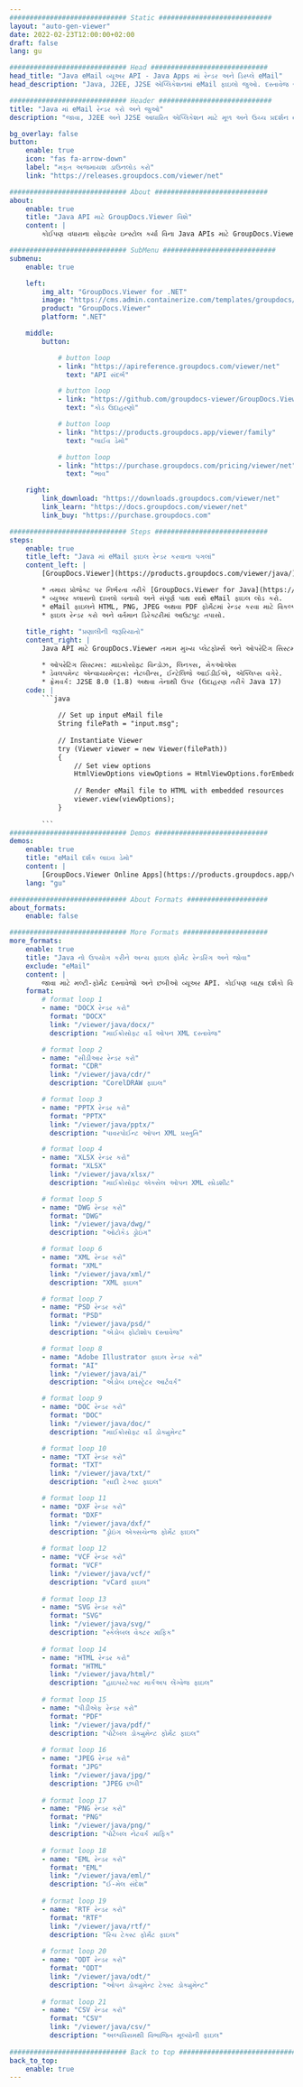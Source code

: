 ```yaml
---
############################# Static ############################
layout: "auto-gen-viewer"
date: 2022-02-23T12:00:00+02:00
draft: false
lang: gu

############################# Head #############################
head_title: "Java eMail વ્યૂઅર API - Java Apps માં રેન્ડર અને ડિસ્પ્લે eMail"
head_description: "Java, J2EE, J2SE એપ્લિકેશનમાં eMail ફાઇલો જુઓ. દસ્તાવેજ જોવાના વિકલ્પોનું સંચાલન કરવા માટે અદ્યતન સુવિધાઓ સાથે HTML, PDF અથવા ઇમેજ મોડમાં 170+ દસ્તાવેજ અને ઇમેજ ફાઇલ ફોર્મેટ જોવાનું સમર્થન કરે છે."

############################# Header ############################
title: "Java માં eMail રેન્ડર કરો અને જુઓ" 
description: "જાવા, J2EE અને J2SE આધારિત એપ્લિકેશન માટે મૂળ અને ઉચ્ચ પ્રદર્શન eMail ફાઇલ વ્યૂઅર API, આઉટપુટ દસ્તાવેજ ફોર્મેટના દેખાવને કસ્ટમાઇઝ કરવા માટે વધારાની સુવિધાઓની વિશાળ શ્રેણીને સમર્થન આપે છે." 

bg_overlay: false
button:
    enable: true
    icon: "fas fa-arrow-down"
    label: "મફત અજમાયશ ડાઉનલોડ કરો"
    link: "https://releases.groupdocs.com/viewer/net"

############################# About ############################
about:
    enable: true
    title: "Java API માટે GroupDocs.Viewer વિશે" 
    content: |
        કોઈપણ વધારાના સોફ્ટવેર ઇન્સ્ટોલ કર્યા વિના Java APIs માટે GroupDocs.Viewer નો ઉપયોગ કરીને HTML, PDF અથવા ઇમેજ મોડ્સમાં 170 થી વધુ ફાઇલ ફોર્મેટ પ્રદર્શિત કરવા માટે તમારી Java એપ્લિકેશન્સને સક્ષમ કરો; જેમ કે માઈક્રોસોફ્ટ ઓફિસ, અપાચે ઓપન ઓફિસ, એડોબ એક્રોબેટ રીડર વગેરે. ડેવલપર્સ જાવા એપ્લીકેશનની અંદર માઈક્રોસોફ્ટ ઓફિસ, ઓપન ડોક્યુમેન્ટ, એચટીએમએલ, પીડીએફ, આર્કાઈવ, ડાયાગ્રામ, ફોટોશોપ, ઓટોકેડ અને પ્રોગ્રામિંગ લેંગ્વેજ ફોર્મેટ સહિત તમામ લોકપ્રિય ઈમેજો અને દસ્તાવેજના પ્રકારો સરળતાથી જોઈ શકે છે. ઝડપી અને ઉચ્ચતમ ગુણવત્તા રેન્ડરિંગ.

############################# SubMenu ############################
submenu:
    enable: true

    left:
        img_alt: "GroupDocs.Viewer for .NET"
        image: "https://cms.admin.containerize.com/templates/groupdocs/images/product-logos/90x90-noborder/groupdocs-viewer-net.png"
        product: "GroupDocs.Viewer"
        platform: ".NET"

    middle:
        button:

            # button loop
            - link: "https://apireference.groupdocs.com/viewer/net"
              text: "API સંદર્ભ"

            # button loop
            - link: "https://github.com/groupdocs-viewer/GroupDocs.Viewer-for-.NET"
              text: "કોડ ઉદાહરણો"

            # button loop
            - link: "https://products.groupdocs.app/viewer/family"
              text: "લાઈવ ડેમો"

            # button loop
            - link: "https://purchase.groupdocs.com/pricing/viewer/net"
              text: "ભાવ"

    right:
        link_download: "https://downloads.groupdocs.com/viewer/net"
        link_learn: "https://docs.groupdocs.com/viewer/net"
        link_buy: "https://purchase.groupdocs.com"

############################# Steps ############################
steps:
    enable: true
    title_left: "Java માં eMail ફાઇલ રેન્ડર કરવાના પગલાં" 
    content_left: |
        [GroupDocs.Viewer](https://products.groupdocs.com/viewer/java/) વડે તમે eMail ને HTML, JPEG, PNG અથવા PDF માં થોડા પગલાંમાં રેન્ડર કરી શકો છો.

        * તમારા પ્રોજેક્ટ પર નિર્ભરતા તરીકે [GroupDocs.Viewer for Java](https://releases.groupdocs.com/viewer/java/) ઉમેરો. 
        * વ્યુઅર ક્લાસનો દાખલો બનાવો અને સંપૂર્ણ પાથ સાથે eMail ફાઇલ લોડ કરો. 
        * eMail ફાઇલને HTML, PNG, JPEG અથવા PDF ફોર્મેટમાં રેન્ડર કરવા માટે વિકલ્પો સેટ કરો. 
        * ફાઇલ રેન્ડર કરો અને વર્તમાન ડિરેક્ટરીમાં આઉટપુટ તપાસો. 
        
    title_right: "પ્રણાલીની જરૂરિયાતો" 
    content_right: |
        Java API માટે GroupDocs.Viewer તમામ મુખ્ય પ્લેટફોર્મ્સ અને ઓપરેટિંગ સિસ્ટમ્સ પર સપોર્ટેડ છે. નીચે આપેલા કોડને અમલમાં મૂકતા પહેલા, કૃપા કરીને ખાતરી કરો કે તમારી પાસે તમારી સિસ્ટમ પર નીચેની પૂર્વજરૂરીયાતો ઇન્સ્ટોલ કરેલી છે.

        * ઓપરેટિંગ સિસ્ટમ્સ: માઇક્રોસોફ્ટ વિન્ડોઝ, લિનક્સ, મેકઓએસ 
        * ડેવલપમેન્ટ એન્વાયરમેન્ટ્સ: નેટબીન્સ, ઈન્ટેલિજે આઈડીઈએ, એક્લિપ્સ વગેરે. 
        * ફ્રેમવર્ક: J2SE 8.0 (1.8) અથવા તેનાથી ઉપર (ઉદાહરણ તરીકે Java 17) 
    code: |
        ```java
                        
            // Set up input eMail file
            String filePath = "input.msg";
        
            // Instantiate Viewer
            try (Viewer viewer = new Viewer(filePath))
            {
            	// Set view options 
            	HtmlViewOptions viewOptions = HtmlViewOptions.forEmbeddedResources();
                    
            	// Render eMail file to HTML with embedded resources
            	viewer.view(viewOptions);
            }
             
        ```
############################# Demos ############################
demos:
    enable: true
    title: "eMail દર્શક લાઇવ ડેમો"
    content: |
        [GroupDocs.Viewer Online Apps](https://products.groupdocs.app/viewer/email) વેબસાઇટની મુલાકાત લઈને હમણાં eMail ફાઇલ જુઓ.
    lang: "gu"

############################# About Formats ####################
about_formats:
    enable: false

############################# More Formats #####################
more_formats:
    enable: true
    title: "Java નો ઉપયોગ કરીને અન્ય ફાઇલ ફોર્મેટ રેન્ડરિંગ અને જોવા"
    exclude: "eMail"
    content: |
        જાવા માટે મલ્ટી-ફોર્મેટ દસ્તાવેજો અને છબીઓ વ્યૂઅર API. કોઈપણ બાહ્ય દર્શકો વિના નીચે આપેલા કેટલાક લોકપ્રિય ફાઇલ ફોર્મેટ જુઓ.
    format: 
        # format loop 1
        - name: "DOCX રેન્ડર કરો"
          format: "DOCX"
          link: "/viewer/java/docx/"
          description: "માઈક્રોસોફ્ટ વર્ડ ઓપન XML દસ્તાવેજ" 

        # format loop 2
        - name: "સીડીઆર રેન્ડર કરો" 
          format: "CDR"
          link: "/viewer/java/cdr/"
          description: "CorelDRAW ફાઇલ" 

        # format loop 3
        - name: "PPTX રેન્ડર કરો"
          format: "PPTX"
          link: "/viewer/java/pptx/"
          description: "પાવરપોઈન્ટ ઓપન XML પ્રસ્તુતિ" 

        # format loop 4
        - name: "XLSX રેન્ડર કરો"
          format: "XLSX"
          link: "/viewer/java/xlsx/"
          description: "માઈક્રોસોફ્ટ એક્સેલ ઓપન XML સ્પ્રેડશીટ" 

        # format loop 5
        - name: "DWG રેન્ડર કરો"
          format: "DWG"
          link: "/viewer/java/dwg/"
          description: "ઓટોકેડ ડ્રોઇંગ"

        # format loop 6
        - name: "XML રેન્ડર કરો"
          format: "XML"
          link: "/viewer/java/xml/"
          description: "XML ફાઇલ"

        # format loop 7
        - name: "PSD રેન્ડર કરો"
          format: "PSD"
          link: "/viewer/java/psd/"
          description: "એડોબ ફોટોશોપ દસ્તાવેજ"

        # format loop 8
        - name: "Adobe Illustrator ફાઇલ રેન્ડર કરો"
          format: "AI"
          link: "/viewer/java/ai/"
          description: "એડોબ ઇલસ્ટ્રેટર આર્ટવર્ક"

        # format loop 9
        - name: "DOC રેન્ડર કરો"
          format: "DOC"
          link: "/viewer/java/doc/"
          description: "માઈક્રોસોફ્ટ વર્ડ ડોક્યુમેન્ટ" 

        # format loop 10
        - name: "TXT રેન્ડર કરો" 
          format: "TXT"
          link: "/viewer/java/txt/"
          description: "સાદી ટેક્સ્ટ ફાઇલ" 

        # format loop 11
        - name: "DXF રેન્ડર કરો" 
          format: "DXF"
          link: "/viewer/java/dxf/"
          description: "ડ્રોઇંગ એક્સચેન્જ ફોર્મેટ ફાઇલ"  
          
        # format loop 12
        - name: "VCF રેન્ડર કરો"
          format: "VCF"
          link: "/viewer/java/vcf/"
          description: "vCard ફાઇલ"  
              
        # format loop 13
        - name: "SVG રેન્ડર કરો"
          format: "SVG"
          link: "/viewer/java/svg/"
          description: "સ્કેલેબલ વેક્ટર ગ્રાફિક" 
          
        # format loop 14
        - name: "HTML રેન્ડર કરો"
          format: "HTML"
          link: "/viewer/java/html/"
          description: "હાઇપરટેક્સ્ટ માર્કઅપ લેંગ્વેજ ફાઇલ" 
          
        # format loop 15
        - name: "પીડીએફ રેન્ડર કરો"
          format: "PDF"
          link: "/viewer/java/pdf/"
          description: "પોર્ટેબલ ડોક્યુમેન્ટ ફોર્મેટ ફાઇલ"
          
        # format loop 16
        - name: "JPEG રેન્ડર કરો"
          format: "JPG"
          link: "/viewer/java/jpg/"
          description: "JPEG છબી"
          
        # format loop 17
        - name: "PNG રેન્ડર કરો"
          format: "PNG"
          link: "/viewer/java/png/"
          description: "પોર્ટેબલ નેટવર્ક ગ્રાફિક" 
          
        # format loop 18
        - name: "EML રેન્ડર કરો"
          format: "EML"
          link: "/viewer/java/eml/"
          description: "ઈ-મેલ સંદેશ" 
          
        # format loop 19
        - name: "RTF રેન્ડર કરો"
          format: "RTF"
          link: "/viewer/java/rtf/"
          description: "રિચ ટેક્સ્ટ ફોર્મેટ ફાઇલ" 
          
        # format loop 20
        - name: "ODT રેન્ડર કરો"
          format: "ODT"
          link: "/viewer/java/odt/"
          description: "ઓપન ડોક્યુમેન્ટ ટેક્સ્ટ ડોક્યુમેન્ટ" 
          
        # format loop 21
        - name: "CSV રેન્ડર કરો"
          format: "CSV"
          link: "/viewer/java/csv/"
          description: "અલ્પવિરામથી વિભાજિત મૂલ્યોની ફાઇલ" 
          
############################# Back to top ###############################
back_to_top:
    enable: true
---
```

